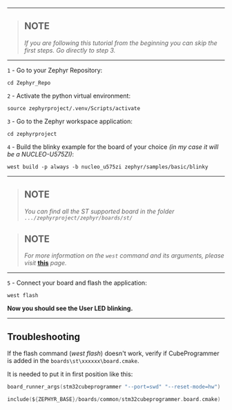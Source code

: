 
-------------------------------------------------

> ## NOTE  
> *If you are following this tutorial from the beginning you can skip the first steps. Go directly to step 3.*
>

-------------------------------------------------


`1` - Go to your Zephyr Repository:

```shell
cd Zephyr_Repo
```

`2` - Activate the python virtual environment:

```shell
source zephyrproject/.venv/Scripts/activate
```

`3` - Go to the Zephyr workspace application:

```shell
cd zephyrproject
```

`4` - Build the blinky example for the board of your choice *(in my case it will be a NUCLEO-U575ZI)*:

```shell
west build -p always -b nucleo_u575zi zephyr/samples/basic/blinky
```


-------------------------------------------------

>
> ## NOTE  
> *You can find all the ST supported board in the folder `.../zephyrproject/zephyr/boards/st/`*
>


> ## NOTE  
> *For more information on the `west` command and its arguments, please visit* **[this](https://docs.zephyrproject.org/latest/develop/west/index.html)** *page.*
>

-------------------------------------------------


`5` - Connect your board and flash the application:

```shell
west flash
```

**Now you should see the User LED blinking.**



-------------------------------------------------


## Troubleshooting

If the flash command (*west flash*) doesn't work, verify if CubeProgrammer is added in the `boards\st\xxxxxx\board.cmake`.

It is needed to put it in first position like this:

```c
board_runner_args(stm32cubeprogrammer "--port=swd" "--reset-mode=hw")

include(${ZEPHYR_BASE}/boards/common/stm32cubeprogrammer.board.cmake)
```
